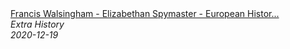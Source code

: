 <!--2024-07-21 00:21:39-->
<div class="yb">
  <a class="nodecor" href="/index.html?istoriya/francis_walsingham_-_elizabethan_spymaster_-_european_history_-_extra_history">
    <img class="preview" data-videoid="pQMXqmuj2Zw" src="https://i.ytimg.com/vi/pQMXqmuj2Zw/hqdefault.jpg" align="middle" alt="">
  </a>
  <div class="inlbl text">
    <a class="nodecor" href="/index.html?istoriya/francis_walsingham_-_elizabethan_spymaster_-_european_history_-_extra_history">Francis Walsingham - Elizabethan Spymaster - European Histor...</a><br>
    <i class="smaller2">Extra History</i><br>
    <i class="smaller3">2020-12-19</i>
  </div>
</div>
